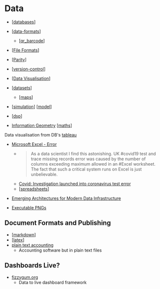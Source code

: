 Data
====

* [[databases]]
* [[data-formats]]
    * [[qr_barcode]]
* [[File Formats]]

* [[Parity]]
* [[version-control]]

* [[Data Visualisation]]
* [[datasets]]
    * [[maps]]
* [[simulation]] [[model]]
* [[dsp]]

* [Information Geometry](https://math.ucr.edu/home/baez/information/) [[maths]]

Data visualisation from DB's
[tableau](https://www.tableau.com/)


* [Microsoft Excel - Error](https://twitter.com/MurrayData/status/1313063890503241730)
    * > As a data scientist I find this astonishing. UK #covid19 test and trace missing records error was caused by the number of columns exceeding maximum allowed in an #Excel worksheet. The fact that such a critical system runs on Excel is just unbelievable.
    * [Covid: Investigation launched into coronavirus test error](https://www.bbc.co.uk/news/uk-54422505)
    * [[spreadsheets]]

* [Emerging Architectures for Modern Data Infrastructure](https://a16z.com/2020/10/15/the-emerging-architectures-for-modern-data-infrastructure/)

* [Executable PNGs](https://djharper.dev/post/2020/12/26/executable-pngs/)

Document Formats and Publishing
-------------------------------
* [[markdown]]
* [[latex]]
* [plain text accounting](https://plaintextaccounting.org/)
    * Accounting software but in plain text files

Dashboards Live?
----------------

* [fizzygum.org](http://fizzygum.org/)
    * Data to live dashboard framework

[//begin]: # "Autogenerated link references for markdown compatibility"
[databases]: databases.md "databases"
[data-formats]: data-formats.md "Data Formats"
[qr_barcode]: qr_barcode.md "QR Codes and Barcodes"
[File Formats]: file-formats.md "File Formats"
[Parity]: parity.md "Parity"
[version-control]: version-control.md "Version Control"
[Data Visualisation]: data-visualisation.md "Data Visualisation"
[datasets]: datasets.md "datasets"
[maps]: maps.md "Maps"
[simulation]: simulation.md "Simulation"
[model]: model.md "Model"
[dsp]: dsp.md "Digital Signal Processing"
[maths]: maths.md "Maths"
[spreadsheets]: spreadsheets.md "Spreadsheets"
[markdown]: markdown.md "MarkDown"
[latex]: latex.md "latex"
[//end]: # "Autogenerated link references"